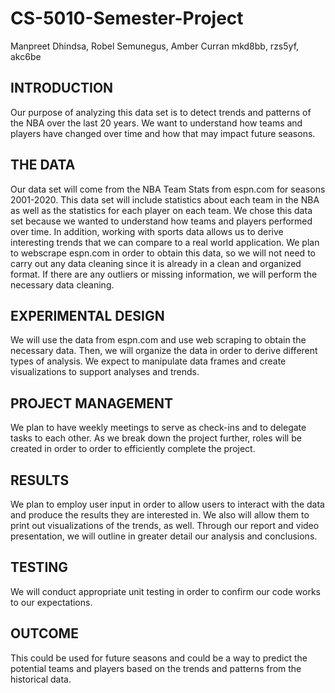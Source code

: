 # CS-5010-Semester-Project

Manpreet Dhindsa, Robel Semunegus, Amber Curran mkd8bb, rzs5yf, akc6be

## INTRODUCTION

Our purpose of analyzing this data set is to detect trends and patterns of the NBA over the last 20 years. We want to understand how teams and players have changed over time and how that may impact future seasons.

## THE DATA

Our data set will come from the NBA Team Stats from espn.com for seasons 2001-2020. This data set will include statistics about each team in the NBA as well as the statistics for each player on each team. We chose this data set because we wanted to understand how teams and players performed over time. In addition, working with sports data allows us to derive interesting trends that we can compare to a real world application. We plan to webscrape espn.com in order to obtain this data, so we will not need to carry out any data cleaning since it is already in a clean and organized format. If there are any outliers or missing information, we will perform the necessary data cleaning.

## EXPERIMENTAL DESIGN

We will use the data from espn.com and use web scraping to obtain the necessary data. Then, we will organize the data in order to derive different types of analysis. We expect to manipulate data frames and create visualizations to support analyses and trends.

## PROJECT MANAGEMENT

We plan to have weekly meetings to serve as check-ins and to delegate tasks to each other. As we break down the project further, roles will be created in order to order to efficiently complete the project.

## RESULTS

We plan to employ user input in order to allow users to interact with the data and produce the results they are interested in. We also will allow them to print out visualizations of the trends, as well. Through our report and video presentation, we will outline in greater detail our analysis and conclusions.

## TESTING

We will conduct appropriate unit testing in order to confirm our code works to our expectations.

## OUTCOME

This could be used for future seasons and could be a way to predict the potential teams and players based on the trends and patterns from the historical data.
